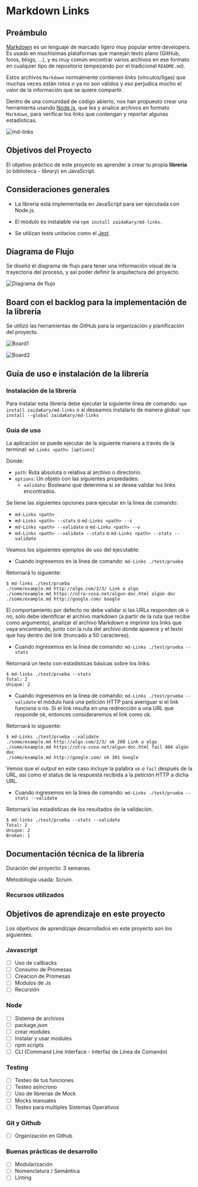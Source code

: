 # Markdown Links

## Preámbulo

[Markdown](https://es.wikipedia.org/wiki/Markdown) es un lenguaje de marcado
ligero muy popular entre developers. Es usado en muchísimas plataformas que
manejan texto plano (GitHub, foros, blogs, ...), y es muy común
encontrar varios archivos en ese formato en cualquier tipo de repositorio
(empezando por el tradicional `README.md`).

Estos archivos `Markdown` normalmente contienen _links_ (vínculos/ligas) que
muchas veces están rotos o ya no son válidos y eso perjudica mucho el valor de
la información que se quiere compartir.

Dentro de una comunidad de código abierto, nos han propuesto crear una
herramienta usando [Node.js](https://nodejs.org/), que lea y analice archivos
en formato `Markdown`, para verificar los links que contengan y reportar
algunas estadísticas.

![md-links](https://upload.wikimedia.org/wikipedia/commons/thumb/4/48/Markdown-mark.svg/1200px-Markdown-mark.svg.png)

## Objetivos del Proyecto

El objetivo práctico de este proyecto es aprender a crear tu propia
**librería** (o biblioteca - _library_) en JavaScript.

## Consideraciones generales

- La librería está implementada en JavaScript para ser ejecutada con
Node.js.

- El módulo es instalable via `npm install zaidaKary/md-links`. 

- Se utilizan tests unitarios como el [Jest](https://jestjs.io/).

## Diagrama de Flujo

Se diseñó el diagrama de flujo para tener una información visual de la trayectoria del proceso, y así poder definir la arquitectura del proyecto.

![Diagrama de flujo](https://github.com/zaidaKary/LIM010-fe-md-links/blob/master/img/Diagrama%20de%20flujo.png?raw=true)

## Board con el backlog para la implementación de la librería

Se utilizó las herramientas de GitHub para la organización y planificación del proyecto.

![Board1](https://user-images.githubusercontent.com/42952494/65783405-52ba1380-e115-11e9-99f8-9c8f4022f448.png)

![Board2](https://user-images.githubusercontent.com/42952494/65783596-ba705e80-e115-11e9-8749-5bdc80974a15.png)

## Guía de uso e instalación de la librería

### Instalación de la librería 

Para instalar esta librería debe ejecutar la siguiente linea de comando:
`npm install zaidaKary/md-links` o si deseamos instalarlo de manera global:
`npm install --global zaidaKary/md-links`

### Guía de uso

La aplicación se puede ejecutar de la siguiente manera a través de la terminal: `md-Links <path> [options]`

Donde:
- `path`: Ruta absoluta o relativa al archivo o directorio.
- `options`: Un objeto con las siguientes propiedades:
  * `validate`: Booleano que determina si se desea validar los links
    encontrados.

Se tiene las siguientes opciones para ejecutar en la linea de comando:

- `md-Links <path>`
- `md-Links <path> --stats` o `md-Links <path> --s`
- `md-Links <path> --validate` o `md-Links <path> --v`
- `md-Links <path> --validate --stats` o `md-Links <path> --stats --validate `

Veamos los siguientes ejemplos de uso del ejecutable:

- Cuando ingresemos en la linea de comando: `md-Links ./test/prueba`

Retornará lo siguiente:

```sh13d99df067c1
$ md-links ./test/prueba
./some/example.md http://algo.com/2/3/ Link a algo
./some/example.md https://otra-cosa.net/algun-doc.html algún doc
./some/example.md http://google.com/ Google
```

El comportamiento por defecto no debe validar si las URLs responden ok o no,
solo debe identificar el archivo markdown (a partir de la ruta que recibe como
argumento), analizar el archivo Markdown e imprimir los links que vaya
encontrando, junto con la ruta del archivo donde aparece y el texto
que hay dentro del link (truncado a 50 caracteres).

- Cuando ingresemos en la linea de comando: `md-Links ./test/prueba --stats`

Retornará un texto con estadísticas básicas sobre los links:

```sh13d99df067c1
$ md-links ./test/prueba --stats
Total: 2
Unique: 2
```

- Cuando ingresemos en la linea de comando: `md-Links ./test/prueba --validate` el módulo hará una petición HTTP para
averiguar si el link funciona o no. Si el link resulta en una redirección a una
URL que responde ok, entonces consideraremos el link como ok.

Retornará lo siguiente:

```sh13d99df067c1
$ md-Links ./test/prueba --validate
./some/example.md http://algo.com/2/3/ ok 200 Link a algo
./some/example.md https://otra-cosa.net/algun-doc.html fail 404 algún doc
./some/example.md http://google.com/ ok 301 Google
```

Vemos que el _output_ en este caso incluye la palabra `ok` o `fail` después de
la URL, así como el status de la respuesta recibida a la petición HTTP a dicha
URL.

- Cuando ingresemos en la linea de comando: `md-Links ./test/prueba --stats --validate`

Retornará las estadísticas de los resultados de la validación.

```sh13d99df067c1
$ md-links ./test/prueba --stats --validate
Total: 2
Unique: 2
Broken: 1
```

## Documentación técnica de la libreria

Duración del proyecto: 3 semanas.

Metodología usada: Scrum.

### Recursos utilizados

## Objetivos de aprendizaje en este proyecto

Los objetivos de aprendizaje desarrollados en este proyecto son los siguientes:

### Javascript
- [ ] Uso de callbacks
- [ ] Consumo de Promesas
- [ ] Creacion de Promesas
- [ ] Modulos de Js
- [ ] Recursión

### Node
- [ ] Sistema de archivos
- [ ] package.json
- [ ] crear modules
- [ ] Instalar y usar modules
- [ ] npm scripts
- [ ] CLI (Command Line Interface - Interfaz de Línea de Comando)

### Testing
- [ ] Testeo de tus funciones
- [ ] Testeo asíncrono
- [ ] Uso de librerias de Mock
- [ ] Mocks manuales
- [ ] Testeo para multiples Sistemas Operativos

### Git y Github
- [ ] Organización en Github

### Buenas prácticas de desarrollo
- [ ] Modularización
- [ ] Nomenclatura / Semántica
- [ ] Linting
